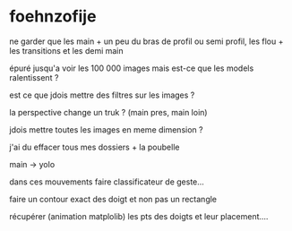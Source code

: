 # foehnzofije

ne garder que les main + un peu du bras de profil ou semi profil, les flou + les transitions et les demi main

épuré jusqu'a voir les 100 000 images mais est-ce que les models ralentissent ?

est ce que jdois mettre des filtres sur les images ?

la perspective change un truk ? (main pres, main loin)

jdois mettre toutes les images en meme dimension ?

j'ai du effacer tous mes dossiers + la poubelle

main -> yolo

dans ces mouvements faire classificateur de geste... 

faire un contour exact des doigt et non pas un rectangle

récupérer (animation matplolib) les pts des doigts et leur placement....
